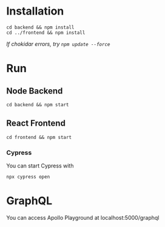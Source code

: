 # Installation
```shell
cd backend && npm install
cd ../frontend && npm install
```
_If chokidar errors, try `npm update --force`_
# Run

## Node Backend
```shell
cd backend && npm start
```

## React Frontend
```shell
cd frontend && npm start
```

### Cypress
You can start Cypress with
```shell
npx cypress open
```

# GraphQL
You can access Apollo Playground at localhost:5000/graphql
